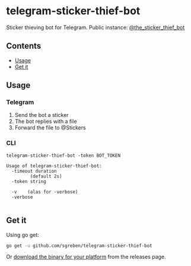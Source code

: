 # telegram-sticker-thief-bot

Sticker thieving bot for Telegram. Public instance: [@the_sticker_thief_bot](https://t.me/the_sticker_thief_bot)

## Contents

- [Usage](#usage)
- [Get it](#get-it)

## Usage

### Telegram

1. Send the bot a sticker
2. The bot replies with a file
3. Forward the file to @Stickers

### CLI

```text
telegram-sticker-thief-bot -token BOT_TOKEN

Usage of telegram-sticker-thief-bot:
  -timeout duration
    	 (default 2s)
  -token string
    	
  -v	(alas for -verbose)
  -verbose
    	
```

## Get it

Using go get:

```bash
go get -u github.com/sgreben/telegram-sticker-thief-bot
```

Or [download the binary for your platform](https://github.com/sgreben/telegram-sticker-thief-bot/releases/latest) from the releases page.
